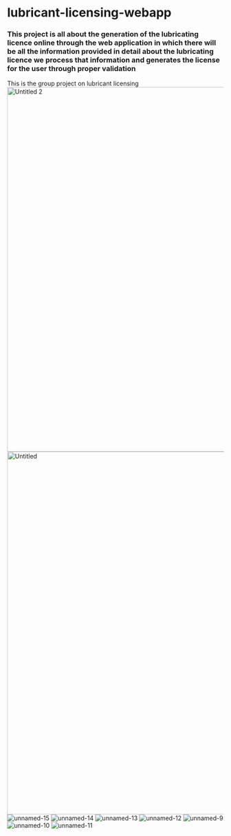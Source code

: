 # lubricant-licensing-webapp
### This project is all about the generation of the lubricating licence online through the web application in which there will be all the information provided in detail about the lubricating licence we process that information and generates the license for the user through proper validation

This is the group project on lubricant licensing 
<img width="847" alt="Untitled 2" src="https://user-images.githubusercontent.com/41751718/55176328-f34f6b00-51a6-11e9-8f52-13715e070bba.png">
<img width="843" alt="Untitled" src="https://user-images.githubusercontent.com/41751718/55176330-f34f6b00-51a6-11e9-8462-8ea46e6579b7.png">
![unnamed-15](https://user-images.githubusercontent.com/41751718/55176239-c8651700-51a6-11e9-950c-a767001b1500.png)
![unnamed-14](https://user-images.githubusercontent.com/41751718/55176241-c8fdad80-51a6-11e9-9290-f4ac886beba6.png)
![unnamed-13](https://user-images.githubusercontent.com/41751718/55176242-c8fdad80-51a6-11e9-8c1c-824bbee596d5.png)
![unnamed-12](https://user-images.githubusercontent.com/41751718/55176243-c9964400-51a6-11e9-8812-e592670bf5bc.png)
![unnamed-9](https://user-images.githubusercontent.com/41751718/55176245-ca2eda80-51a6-11e9-99c4-bce768bafab8.png)
![unnamed-10](https://user-images.githubusercontent.com/41751718/55176246-ca2eda80-51a6-11e9-869e-f24dee38b657.png)
![unnamed-11](https://user-images.githubusercontent.com/41751718/55176247-cac77100-51a6-11e9-896b-a6459245e902.png)
